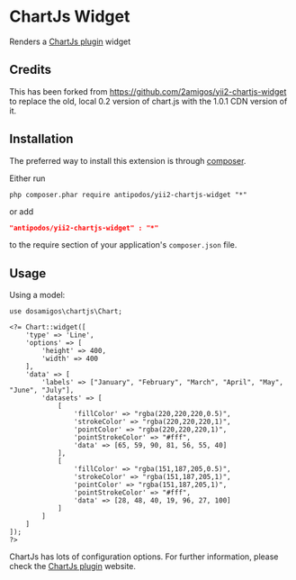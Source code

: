 ChartJs Widget
===================

Renders a [ChartJs plugin](http://www.chartjs.org/docs/) widget

Credits
-------

This has been forked from https://github.com/2amigos/yii2-chartjs-widget to replace the old, local 0.2 version of chart.js with the 1.0.1 CDN version of it.

Installation
------------
The preferred way to install this extension is through [composer](http://getcomposer.org/download/).

Either run

```
php composer.phar require antipodos/yii2-chartjs-widget "*"
```
or add

```json
"antipodos/yii2-chartjs-widget" : "*"
```

to the require section of your application's `composer.json` file.

Usage
-----
Using a model:

```
use dosamigos\chartjs\Chart;

<?= Chart::widget([
    'type' => 'Line',
    'options' => [
        'height' => 400,
        'width' => 400
    ],
    'data' => [
        'labels' => ["January", "February", "March", "April", "May", "June", "July"],
        'datasets' => [
            [
                'fillColor' => "rgba(220,220,220,0.5)",
                'strokeColor' => "rgba(220,220,220,1)",
                'pointColor' => "rgba(220,220,220,1)",
                'pointStrokeColor' => "#fff",
                'data' => [65, 59, 90, 81, 56, 55, 40]
            ],
            [
                'fillColor' => "rgba(151,187,205,0.5)",
                'strokeColor' => "rgba(151,187,205,1)",
                'pointColor' => "rgba(151,187,205,1)",
                'pointStrokeColor' => "#fff",
                'data' => [28, 48, 40, 19, 96, 27, 100]
            ]
        ]
    ]
]);
?>
```
ChartJs has lots of configuration options. For further information, please check the
[ChartJs plugin](http://www.chartjs.org/docs/) website.
